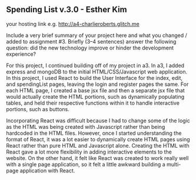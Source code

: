 ## Spending List v.3.0 - Esther Kim

your hosting link e.g. http://a4-charlieroberts.glitch.me

Include a very brief summary of your project here and what you changed / added to assignment #3. Briefly (3–4 sentences) answer the following question: did the new technology improve or hinder the development experience?

For this project, I continued building off of my project in a3. In a3, I added express and mongoDB to the initial HTML/CSS/Javascript web application. In this project, I used React to build the User Interface for the index, edit, and spendingList pages, leaving the login and register pages the same. For each HTML page, I created a base jsx file and then a separate jsx file that would actually create the HTML portions, such as dynamically populating tables, and held their respective functions within it to handle interactive portions, such as buttons.

Incorporating React was difficult because I had to change some of the logic as the HTML was being created with Javascript rather than being hardcoded in the HTML files. However, once I started understanding the format of React, it was a lot easier to dynamically create HTML pages using React rather than pure HTML and Javascript alone. Creating the HTML with React gave a lot more flexibility in adding interactive elements to the website. On the other hand, it felt like React was created to work really well with a single page application, so it felt a little awkward building a multi-page application with React.
